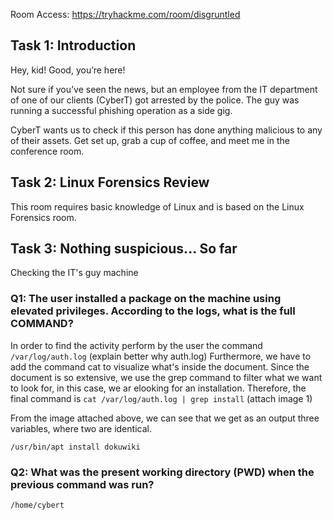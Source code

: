 Room Access: https://tryhackme.com/room/disgruntled

## Task 1: Introduction

Hey, kid! Good, you’re here!

Not sure if you’ve seen the news, but an employee from the IT department of one of our clients (CyberT) got arrested by the police. The guy was running a successful phishing operation as a side gig.

CyberT wants us to check if this person has done anything malicious to any of their assets. Get set up, grab a cup of coffee, and meet me in the conference room.


## Task 2: Linux Forensics Review

This room requires basic knowledge of Linux and is based on the Linux Forensics room.

## Task 3: Nothing suspicious... So far

Checking the IT's guy machine

### Q1: The user installed a package on the machine using elevated privileges. According to the logs, what is the full COMMAND?
In order to find the activity perform by the user the command  ``` /var/log/auth.log ``` (explain better why auth.log)
Furthermore, we have to add the command cat to visualize what's inside the document. Since the document is so extensive, we use the grep command to filter what we want to look for, in this case, we ar elooking for an installation. Therefore, the final command is ``` cat /var/log/auth.log | grep install ``` (attach image 1)

From the image attached above, we can see that we get as an output three variables, where two are identical. 
    
    /usr/bin/apt install dokuwiki



### Q2: What was the present working directory (PWD) when the previous command was run?
    /home/cybert